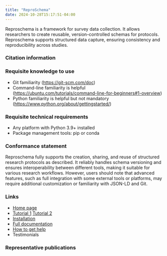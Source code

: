 ```yaml
---
title: "ReproSchema"
date: 2024-10-28T15:17:51-04:00
---
```


Reproschema is a framework for survey data collection. It allows researchers to create reusable, version-controlled schemas for protocols. Reproschema supports structured data capture, ensuring consistency and reproducibility across studies.

### Citation information

### Requisite knowledge to use

- Git familiarity (https://git-scm.com/doc)
- Command-line familiarity is helpful (https://ubuntu.com/tutorials/command-line-for-beginners#1-overview)
- Python familiarity is helpful but not mandatory (https://www.python.org/about/gettingstarted/)

### Requisite technical requirements

- Any platform with Python 3.9+ installed
- Package management tools: pip or conda

### Conformance statement

Reproschema fully supports the creation, sharing, and reuse of structured research protocols as described. It reliably handles schema versioning and ensures interoperability between different tools, making it suitable for various research workflows. However, users should note that advanced features, such as full integration with some external tools or platforms, may require additional customization or familiarity with JSON-LD and Git.

### Links

- [Home page](https://github.com/ReproNim/reproschema)
- [Tutorial 1](https://www.repronim.org/reproschema/user-guide/create-new-protocol/) [Tutorial 2](https://www.repronim.org/reproschema/tutorials/using-reproschema/)
- [Installation](https://pypi.org/project/reproschema/)
- [Full documentation](https://www.repronim.org/reproschema/)
- [How to get help](https://github.com/ReproNim/reproschema/issues)
- Testimonials

### Representative publications
